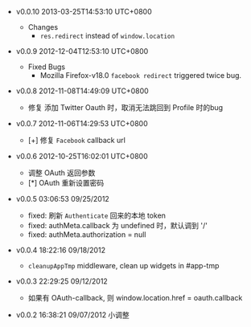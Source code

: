 * v0.0.10 2013-03-25T14:53:10 UTC+0800
  - Changes
    * `res.redirect` instead of `window.location`

* v0.0.9 2012-12-04T12:53:10 UTC+0800
  - Fixed Bugs
    * Mozilla Firefox-v18.0 `facebook redirect` triggered twice bug.

* v0.0.8 2012-11-08T14:49:09 UTC+0800
  * 修复 添加 Twitter Oauth 时，取消无法跳回到 Profile 时的bug

* v0.0.7 2012-11-06T14:29:53 UTC+0800
  * [+] 修复 `Facebook` callback url

* v0.0.6 2012-10-25T16:02:01 UTC+0800
  * 调整 OAuth 返回参数
  * [*] OAuth 重新设置密码

* v0.0.5 03:06:53 09/25/2012
  * fixed: 刷新 `Authenticate` 回来的本地 token
  * fixed: authMeta.callback 为 undefined 时，默认调到 '/'
  * fixed: authMeta.authorization = null

* v0.0.4 18:22:16 09/18/2012
  + `cleanupAppTmp` middleware, clean up widgets in #app-tmp

* v0.0.3 22:29:25 09/12/2012
  + 如果有 OAuth-callback, 则 window.location.href = oauth.callback

* v0.0.2 16:38:21 09/07/2012
  小调整

